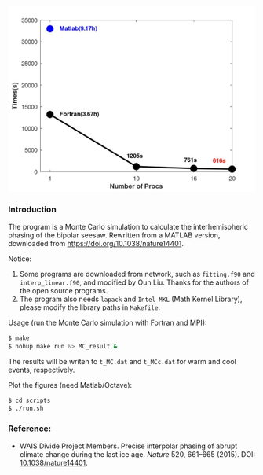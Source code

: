 <p align="center">
 <img src="./figs/MC_time_comparison.jpeg" width="600"/>
</p>

### Introduction
The program is a Monte Carlo simulation to calculate the interhemispheric phasing of the bipolar seesaw. Rewritten from a MATLAB version, downloaded from https://doi.org/10.1038/nature14401.

Notice:
1. Some programs are downloaded from network, such as `fitting.f90` and `interp_linear.f90`, and modified by Qun Liu. Thanks for the authors of the open source programs.
2. The program also needs `lapack` and `Intel MKL` (Math Kernel Library), please modify the library paths in `Makefile`.

Usage (run the Monte Carlo simulation with Fortran and MPI):
```bash
$ make
$ nohup make run &> MC_result &
```
The results will be writen to `t_MC.dat` and `t_MCc.dat` for warm and cool events, respectively.

Plot the figures (need Matlab/Octave):
```bash
$ cd scripts 
$ ./run.sh
```

### Reference:
* WAIS Divide Project Members. Precise interpolar phasing of abrupt climate change during the last ice age. *Nature* 520, 661–665 (2015). DOI: [10.1038/nature14401](https://doi.org/10.1038/nature14401).

